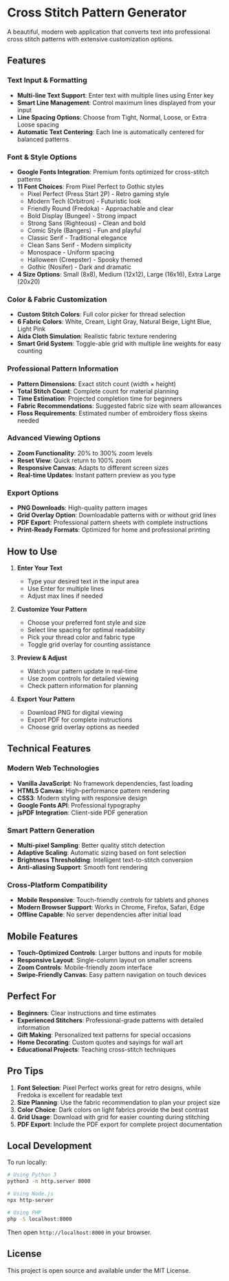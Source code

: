 # Cross Stitch Pattern Generator

A beautiful, modern web application that converts text into professional cross stitch patterns with extensive customization options.

## Features

### Text Input & Formatting
- **Multi-line Text Support**: Enter text with multiple lines using Enter key
- **Smart Line Management**: Control maximum lines displayed from your input
- **Line Spacing Options**: Choose from Tight, Normal, Loose, or Extra Loose spacing
- **Automatic Text Centering**: Each line is automatically centered for balanced patterns

### Font & Style Options
- **Google Fonts Integration**: Premium fonts optimized for cross-stitch patterns
- **11 Font Choices**: From Pixel Perfect to Gothic styles
  - Pixel Perfect (Press Start 2P) - Retro gaming style
  - Modern Tech (Orbitron) - Futuristic look
  - Friendly Round (Fredoka) - Approachable and clear
  - Bold Display (Bungee) - Strong impact
  - Strong Sans (Righteous) - Clean and bold
  - Comic Style (Bangers) - Fun and playful
  - Classic Serif - Traditional elegance
  - Clean Sans Serif - Modern simplicity
  - Monospace - Uniform spacing
  - Halloween (Creepster) - Spooky themed
  - Gothic (Nosifer) - Dark and dramatic
- **4 Size Options**: Small (8x8), Medium (12x12), Large (16x16), Extra Large (20x20)

### Color & Fabric Customization
- **Custom Stitch Colors**: Full color picker for thread selection
- **6 Fabric Colors**: White, Cream, Light Gray, Natural Beige, Light Blue, Light Pink
- **Aida Cloth Simulation**: Realistic fabric texture rendering
- **Smart Grid System**: Toggle-able grid with multiple line weights for easy counting

### Professional Pattern Information
- **Pattern Dimensions**: Exact stitch count (width × height)
- **Total Stitch Count**: Complete count for material planning
- **Time Estimation**: Projected completion time for beginners
- **Fabric Recommendations**: Suggested fabric size with seam allowances
- **Floss Requirements**: Estimated number of embroidery floss skeins needed

### Advanced Viewing Options
- **Zoom Functionality**: 20% to 300% zoom levels
- **Reset View**: Quick return to 100% zoom
- **Responsive Canvas**: Adapts to different screen sizes
- **Real-time Updates**: Instant pattern preview as you type

### Export Options
- **PNG Downloads**: High-quality pattern images
- **Grid Overlay Option**: Downloadable patterns with or without grid lines
- **PDF Export**: Professional pattern sheets with complete instructions
- **Print-Ready Formats**: Optimized for home and professional printing

## How to Use

1. **Enter Your Text**
   - Type your desired text in the input area
   - Use Enter for multiple lines
   - Adjust max lines if needed

2. **Customize Your Pattern**
   - Choose your preferred font style and size
   - Select line spacing for optimal readability
   - Pick your thread color and fabric type
   - Toggle grid overlay for counting assistance

3. **Preview & Adjust**
   - Watch your pattern update in real-time
   - Use zoom controls for detailed viewing
   - Check pattern information for planning

4. **Export Your Pattern**
   - Download PNG for digital viewing
   - Export PDF for complete instructions
   - Choose grid overlay options as needed

## Technical Features

### Modern Web Technologies
- **Vanilla JavaScript**: No framework dependencies, fast loading
- **HTML5 Canvas**: High-performance pattern rendering
- **CSS3**: Modern styling with responsive design
- **Google Fonts API**: Professional typography
- **jsPDF Integration**: Client-side PDF generation

### Smart Pattern Generation
- **Multi-pixel Sampling**: Better quality stitch detection
- **Adaptive Scaling**: Automatic sizing based on font selection
- **Brightness Thresholding**: Intelligent text-to-stitch conversion
- **Anti-aliasing Support**: Smooth font rendering

### Cross-Platform Compatibility
- **Mobile Responsive**: Touch-friendly controls for tablets and phones
- **Modern Browser Support**: Works in Chrome, Firefox, Safari, Edge
- **Offline Capable**: No server dependencies after initial load

## Mobile Features

- **Touch-Optimized Controls**: Larger buttons and inputs for mobile
- **Responsive Layout**: Single-column layout on smaller screens
- **Zoom Controls**: Mobile-friendly zoom interface
- **Swipe-Friendly Canvas**: Easy pattern navigation on touch devices

## Perfect For

- **Beginners**: Clear instructions and time estimates
- **Experienced Stitchers**: Professional-grade patterns with detailed information
- **Gift Making**: Personalized text patterns for special occasions
- **Home Decorating**: Custom quotes and sayings for wall art
- **Educational Projects**: Teaching cross-stitch techniques

## Pro Tips

1. **Font Selection**: Pixel Perfect works great for retro designs, while Fredoka is excellent for readable text
2. **Size Planning**: Use the fabric recommendation to plan your project size
3. **Color Choice**: Dark colors on light fabrics provide the best contrast
4. **Grid Usage**: Download with grid for easier counting during stitching
5. **PDF Export**: Include the PDF export for complete project documentation

## Local Development

To run locally:
```bash
# Using Python 3
python3 -m http.server 8000

# Using Node.js
npx http-server

# Using PHP
php -S localhost:8000
```

Then open `http://localhost:8000` in your browser.

## License

This project is open source and available under the MIT License. 
